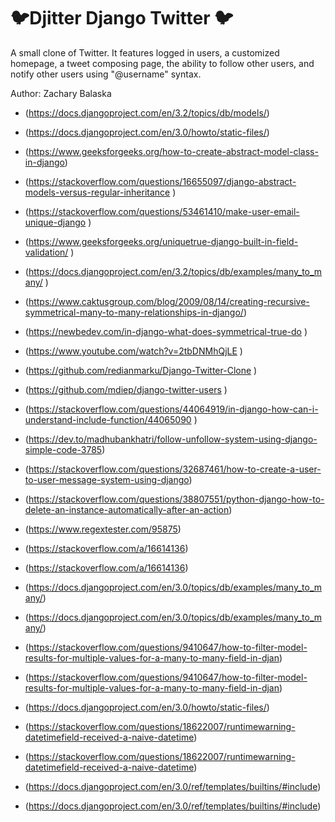 # 🐦Djitter Django Twitter 🐦

A small clone of Twitter. It features logged in users, a customized homepage, a tweet composing page, the ability to follow other users, and notify other users using "@username" syntax.

Author: Zachary Balaska

- (https://docs.djangoproject.com/en/3.2/topics/db/models/)

- (https://docs.djangoproject.com/en/3.0/howto/static-files/)

- (https://www.geeksforgeeks.org/how-to-create-abstract-model-class-in-django)

- (https://stackoverflow.com/questions/16655097/django-abstract-models-versus-regular-inheritance )

- (https://stackoverflow.com/questions/53461410/make-user-email-unique-django )

- (https://www.geeksforgeeks.org/uniquetrue-django-built-in-field-validation/ )

- (https://docs.djangoproject.com/en/3.2/topics/db/examples/many_to_many/ )

- (https://www.caktusgroup.com/blog/2009/08/14/creating-recursive-symmetrical-many-to-many-relationships-in-django/)

- (https://newbedev.com/in-django-what-does-symmetrical-true-do )

- (https://www.youtube.com/watch?v=2tbDNMhQjLE )

- (https://github.com/redianmarku/Django-Twitter-Clone )

- (https://github.com/mdiep/django-twitter-users )

- (https://stackoverflow.com/questions/44064919/in-django-how-can-i-understand-include-function/44065090 )

- (https://dev.to/madhubankhatri/follow-unfollow-system-using-django-simple-code-3785)

- (https://stackoverflow.com/questions/32687461/how-to-create-a-user-to-user-message-system-using-django)

- (https://stackoverflow.com/questions/38807551/python-django-how-to-delete-an-instance-automatically-after-an-action)

- (https://www.regextester.com/95875)

- (https://stackoverflow.com/a/16614136)

- (https://stackoverflow.com/a/16614136)

- (https://docs.djangoproject.com/en/3.0/topics/db/examples/many_to_many/)

- (https://docs.djangoproject.com/en/3.0/topics/db/examples/many_to_many/)

- (https://stackoverflow.com/questions/9410647/how-to-filter-model-results-for-multiple-values-for-a-many-to-many-field-in-djan)

- (https://stackoverflow.com/questions/9410647/how-to-filter-model-results-for-multiple-values-for-a-many-to-many-field-in-djan)
- (https://docs.djangoproject.com/en/3.0/howto/static-files/)

- (https://stackoverflow.com/questions/18622007/runtimewarning-datetimefield-received-a-naive-datetime)

- (https://stackoverflow.com/questions/18622007/runtimewarning-datetimefield-received-a-naive-datetime)

- (https://docs.djangoproject.com/en/3.0/ref/templates/builtins/#include)

- (https://docs.djangoproject.com/en/3.0/ref/templates/builtins/#include)
